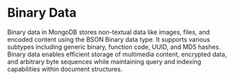 # Binary Data

Binary data in MongoDB stores non-textual data like images, files, and encoded content using the BSON Binary data type. It supports various subtypes including generic binary, function code, UUID, and MD5 hashes. Binary data enables efficient storage of multimedia content, encrypted data, and arbitrary byte sequences while maintaining query and indexing capabilities within document structures.